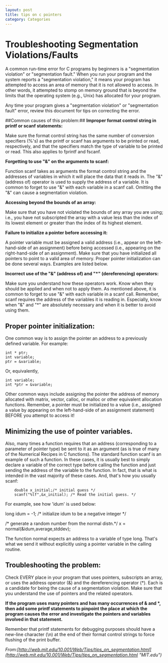 ```yaml
---
layout: post
title: tips on c pointers
category: Categories
---
```


# Troubleshooting Segmentation Violations/Faults #

A common run-time error for C programs by beginners is a "segmentation violation" or "segmentation fault." When you run your program and the system reports a "segmentation violation," it means your program has attempted to access an area of memory that it is not allowed to access. In other words, it attempted to stomp on memory ground that is beyond the limits that the operating system (e.g., Unix) has allocated for your program.

Any time your program gives a "segmentation violation" or "segmentation fault" error, review this document for tips on correcting the error.

##Common causes of this problem:##
**Improper format control string in printf or scanf statements:**

Make sure the format control string has the same number of conversion specifiers (%'s) as the printf or scanf has arguments to be printed or read, respectively, and that the specifiers match the type of variable to be printed or read. This also applies to fprintf and fscanf.

**Forgetting to use "&" on the arguments to scanf:**

Function scanf takes as arguments the format control string and the addresses of variables in which it will place the data that it reads in. The "&" (address of) operator is used to supply the address of a variable. It is common to forget to use "&" with each variable in a scanf call. Omitting the "&" can cause a segmentation violation.

**Accessing beyond the bounds of an array:**

Make sure that you have not violated the bounds of any array you are using; i.e., you have not subscripted the array with a value less than the index of its lowest element or greater than the index of its highest element.

**Failure to initialize a pointer before accessing it:**

A pointer variable must be assigned a valid address (i.e., appear on the left-hand-side of an assignment) before being accessed (i.e., appearing on the right-hand-side of an assignment). Make sure that you have initialized all pointers to point to a valid area of memory. Proper pointer initialization can be done several ways. Examples are listed below.

**Incorrect use of the "&" (address of) and "\*" (dereferencing) operators:**

Make sure you understand how these operators work. Know when they should be applied and when not to apply them. As mentioned above, it is common to forget to use "&" with each variable in a scanf call. Remember, scanf requires the address of the variables it is reading in. Especially, know when "&" and "*" are absolutely necessary and when it is better to avoid using them.

## Proper pointer initialization: ##
One common way is to assign the pointer an address to a previously defined variable. For example:


    int * ptr;
    int variable;
    ptr = &variable; 

Or, equivalently,

    
    int variable;
    int *ptr = &variable;

Other common ways include assigning the pointer the address of memory allocated with matrix, vector, calloc, or malloc or other equivalent allocation functions. Remember, a pointer must be initialized to a value (i.e., assigned a value by appearing on the left-hand-side of an assignment statement) BEFORE you attempt to access it!

## Minimizing the use of pointer variables. ##
Also, many times a function requires that an address (corresponding to a parameter of pointer type) be sent to it as an argument (as is true of many of the Numerical Recipes in C functions). The standard function scanf is an example of such a function.
In these cases, it is usually best to simply declare a variable of the correct type before calling the function and just sending the address of the variable to the function. In fact, that is what is intended in the vast majority of these cases. And, that's how you usually scanf:


    	double x_initial;/* initial guess */
    	scanf("%lf",&x_initial); /* Read the initial guess. */
    
For example, see how 'idum' is used below:


long idum = -1; /* initialize idum to be a negative integer */

/* generate a random number from the normal distn.*/
x = normal(&idum,average,stddev);

The function normal expects an address to a variable of type long. That's what we send it without explicitly using a pointer variable in the calling routine.

## Troubleshooting the problem: ##
Check EVERY place in your program that uses pointers, subscripts an array, or uses the address operator (&) and the dereferencing operator (*). Each is a candidate for being the cause of a segmentation violation. Make sure that you understand the use of pointers and the related operators.

**If the program uses many pointers and has many occurrences of & and \*, then add some printf statements to pinpoint the place at which the program causes the error and investigate the pointers and variables involved in that statement.**

Remember that printf statements for debugging purposes should have a new-line character (\n) at the end of their format control strings to force flushing of the print buffer.

 *From:[http://web.mit.edu/10.001/Web/Tips/tips_on_segmentation.html](http://web.mit.edu/10.001/Web/Tips/tips_on_segmentation.html "MIT.edu")*